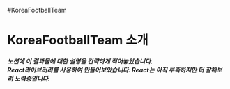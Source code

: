 #KoreaFootballTeam
<h1>KoreaFootballTeam 소개</h1>

<h5>노션에 이 결과물에 대한 설명을 간략하게 적어놓았습니다.<br>
React라이브러리를 사용하여 만들어보았습니다. React는 아직 부족하지만 더 잘해보려 노력중입니다.
</h5>
